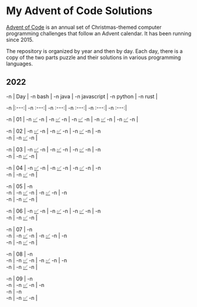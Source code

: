 # My Advent of Code Solutions

[Advent of Code](https://adventofcode.com/) is an annual set of Christmas-themed computer programming challenges that follow an Advent calendar. It has been running since 2015.

The repository is organized by year and then by day. Each day, there is a copy of the two parts puzzle and their solutions in various programming languages.

## 2022
-n | Day |
-n  bash |
-n  java |
-n  javascript |
-n  python |
-n  rust |

-n |:---:|
-n :---:|
-n :---:|
-n :---:|
-n :---:|
-n :---:|

-n |  01 |
-n [:white_check_mark:](2022/01/bash)
-n |
-n [:white_check_mark:](2022/01/java)
-n |
-n [:white_check_mark:](2022/01/javascript)
-n |
-n [:white_check_mark:](2022/01/python)
-n |
-n [:white_check_mark:](2022/01/rust)
-n |

-n |  02 |
-n [:white_check_mark:](2022/02/bash)
-n |
-n [:white_check_mark:](2022/02/java)
-n |
-n [:white_check_mark:](2022/02/javascript)
-n |
-n  
-n |
-n [:white_check_mark:](2022/02/rust)
-n |

-n |  03 |
-n [:white_check_mark:](2022/03/bash)
-n |
-n [:white_check_mark:](2022/03/java)
-n |
-n [:white_check_mark:](2022/03/javascript)
-n |
-n  
-n |
-n [:white_check_mark:](2022/03/rust)
-n |

-n |  04 |
-n [:white_check_mark:](2022/04/bash)
-n |
-n [:white_check_mark:](2022/04/java)
-n |
-n [:white_check_mark:](2022/04/javascript)
-n |
-n  
-n |
-n [:white_check_mark:](2022/04/rust)
-n |

-n |  05 |
-n  
-n |
-n [:white_check_mark:](2022/05/java)
-n |
-n [:white_check_mark:](2022/05/javascript)
-n |
-n  
-n |
-n [:white_check_mark:](2022/05/rust)
-n |

-n |  06 |
-n [:white_check_mark:](2022/06/bash)
-n |
-n [:white_check_mark:](2022/06/java)
-n |
-n [:white_check_mark:](2022/06/javascript)
-n |
-n  
-n |
-n [:white_check_mark:](2022/06/rust)
-n |

-n |  07 |
-n  
-n |
-n [:white_check_mark:](2022/07/java)
-n |
-n [:white_check_mark:](2022/07/javascript)
-n |
-n  
-n |
-n [:white_check_mark:](2022/07/rust)
-n |

-n |  08 |
-n  
-n |
-n [:white_check_mark:](2022/08/java)
-n |
-n [:white_check_mark:](2022/08/javascript)
-n |
-n  
-n |
-n [:white_check_mark:](2022/08/rust)
-n |

-n |  09 |
-n  
-n |
-n [:white_check_mark:](2022/09/java)
-n |
-n  
-n |
-n  
-n |
-n [:white_check_mark:](2022/09/rust)
-n |


